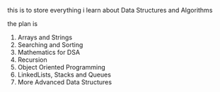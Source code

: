 this is to store everything i learn about Data Structures and Algorithms



the plan is 

1. Arrays and Strings
2. Searching and Sorting
3. Mathematics for DSA
4. Recursion
5. Object Oriented Programming
6. LinkedLists, Stacks and Queues
7. More Advanced Data Structures

